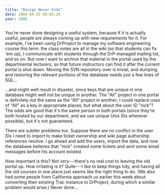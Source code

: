 ```yaml
---
title: "Design Never Ends"
date: 2008-04-25 09:05:29
year: 2008
---
```

You're never done designing a useful system, because if it is actually useful, people are always coming up with new requirements for it.  For example, I've been using DrProject to manage my software engineering course this term: the class notes are all in the wiki (so that students can fix 'em up), I communicate with students through the DrP-managed mailing list, and so on.  But now I want to archive that material in the portal used by the departmental lecturers, so that future instructors can find it after the current portal is shut down. Moving the SVN repository over is trivial, and dumping and restoring the relevant portions of the database needs just a few lines of SQL...

...and might well result in disaster, since keys that are unique in one database might well not be unique in another. The "All" project in one portal is definitely <em>not</em> the same as the "All" project in another; I could replace uses of "All" as a key in appropriate places, but what about the user ID "nick"?  The odds are good that it's the same person in both portals (since they're both hosted by our department, and we use unique Unix IDs wherever possible), but it's not guaranteed.

There are subtler problems too. Suppose there are no conflict in the user IDs I need to import to make ticket ownership and wiki page authorship references resolve.  I go ahead and add the users, import the data, and now the database believes that "nick" created some tickets and sent some email messages before his account existed.

How important is this?  Not very---there's no real cost to leaving the old portal up.  How irritating is it?  Quite---I like to keep things tidy, and having all the old courses in one place just seems like the right thing to do.  (We also had some people from California approach us earlier this week about converting their existing Trac instance to DrProject, during which a similar problem would arise.)  Never done...
